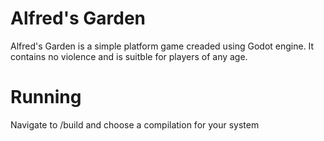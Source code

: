 # Alfred's Garden

Alfred's Garden is a simple platform game creaded using Godot engine. It contains no violence and is suitble for players of any age.

# Running

Navigate to /build and choose a compilation for your system